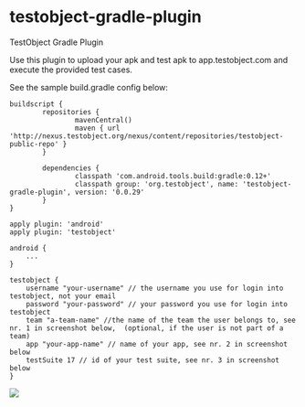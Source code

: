 testobject-gradle-plugin
===================

TestObject Gradle Plugin

Use this plugin to upload your apk and test apk to app.testobject.com and execute the provided test cases.

See the sample build.gradle config below:

```
buildscript {
        repositories {
                mavenCentral()
                maven { url 'http://nexus.testobject.org/nexus/content/repositories/testobject-public-repo' }
        }
 
        dependencies {
                classpath 'com.android.tools.build:gradle:0.12+'
                classpath group: 'org.testobject', name: 'testobject-gradle-plugin', version: '0.0.29'
        }
}

apply plugin: 'android'
apply plugin: 'testobject'

android {
	...
}

testobject {
	username "your-username" // the username you use for login into testobject, not your email
	password "your-password" // your password you use for login into testobject
	team "a-team-name" //the name of the team the user belongs to, see nr. 1 in screenshot below,  (optional, if the user is not part of a team)
	app "your-app-name" // name of your app, see nr. 2 in screenshot below
	testSuite 17 // id of your test suite, see nr. 3 in screenshot below
}
```

![](https://github.com/testobject/testobject-gradle-plugin/blob/gh-pages/images/ScreenGradlePlugin.png)
